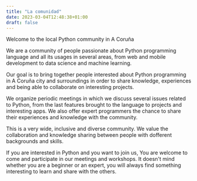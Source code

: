 ```yaml
---
title: "La comunidad"
date: 2023-03-04T12:48:38+01:00
draft: false
---
```


Welcome to the local Python community in A Coruña

We are a community of people passionate about Python programming language and all its usages in several areas, from web and mobile development to data science and machine learning.

Our goal is to bring together people interested about Python programming in A Coruña city and surroundings in order to share knowledge, experiences and being able to collaborate on interesting projects.

We organize periodic meetings in which we discuss several issues related to Python, from the last features brought to the language to projects and interesting apps. We also offer expert programmers the chance to share their experiences and knowledge with the community.

This is a very wide, inclusive and diverse community. We value the collaboration and knowledge sharing between people with dofferent backgrounds and skills.

If you are interested in Python and you want to join us, You are welcome to come and participate in our meetings and workshops. It doesn't mind whether you are a beginner or an expert, you will always find something interesting to learn and share with the others.

